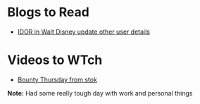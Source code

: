 # Blogs to Read

- [ IDOR in Walt Disney update other user details ](https://rashahacks.medium.com/change-any-user-profile-details-on-disney-837ab3a5d1bb)

# Videos to WTch

- [ Bounty Thursday from stok ](https://youtu.be/GRv-O-Hq9Io)

**Note:** Had some really tough day with work and personal things
